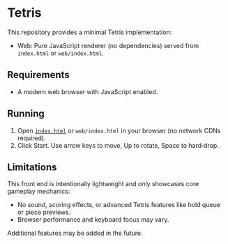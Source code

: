 # Tetris

This repository provides a minimal Tetris implementation:

- Web: Pure JavaScript renderer (no dependencies) served from `index.html` or `web/index.html`.

## Requirements

- A modern web browser with JavaScript enabled.

## Running

1. Open [`index.html`](index.html) or `web/index.html` in your browser (no network CDNs required).
2. Click Start. Use arrow keys to move, Up to rotate, Space to hard‑drop.

## Limitations

This front end is intentionally lightweight and only showcases core gameplay mechanics:

- No sound, scoring effects, or advanced Tetris features like hold queue or piece previews.
- Browser performance and keyboard focus may vary.

Additional features may be added in the future.

